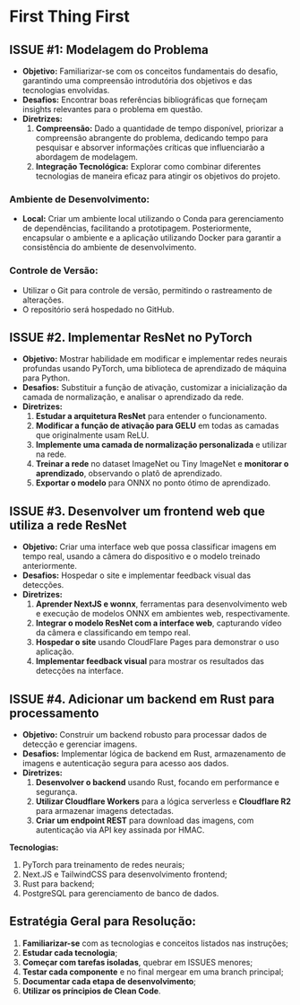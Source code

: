 # First Thing First

## ISSUE #1: Modelagem do Problema

- **Objetivo:** Familiarizar-se com os conceitos fundamentais do desafio, garantindo uma compreensão introdutória dos objetivos e das tecnologias envolvidas.
- **Desafios:** Encontrar boas referências bibliográficas que forneçam insights relevantes para o problema em questão.
- **Diretrizes:**
  1. **Compreensão:** Dado a quantidade de tempo disponível, priorizar a compreensão abrangente do problema, dedicando tempo para pesquisar e absorver informações críticas que influenciarão a abordagem de modelagem.
  2. **Integração Tecnológica:** Explorar como combinar diferentes tecnologias de maneira eficaz para atingir os objetivos do projeto.

### Ambiente de Desenvolvimento:

- **Local:** Criar um ambiente local utilizando o Conda para gerenciamento de dependências, facilitando a prototipagem. Posteriormente, encapsular o ambiente e a aplicação utilizando Docker para garantir a consistência do ambiente de desenvolvimento.

### Controle de Versão:

- Utilizar o Git para controle de versão, permitindo o rastreamento de alterações.
- O repositório será hospedado no GitHub.

## ISSUE #2. Implementar ResNet no PyTorch

- **Objetivo:** Mostrar habilidade em modificar e implementar redes neurais profundas usando PyTorch, uma biblioteca de aprendizado de máquina para Python.
- **Desafios:** Substituir a função de ativação, customizar a inicialização da camada de normalização, e analisar o aprendizado da rede.
- **Diretrizes:**
  1. **Estudar a arquitetura ResNet** para entender o funcionamento.
  2. **Modificar a função de ativação para GELU** em todas as camadas que originalmente usam ReLU.
  3. **Implemente uma camada de normalização personalizada** e utilizar na rede.
  4. **Treinar a rede** no dataset ImageNet ou Tiny ImageNet e **monitorar o aprendizado**, observando o platô de aprendizado.
  5. **Exportar o modelo** para ONNX no ponto ótimo de aprendizado.

## ISSUE #3. Desenvolver um frontend web que utiliza a rede ResNet

- **Objetivo:** Criar uma interface web que possa classificar imagens em tempo real, usando a câmera do dispositivo e o modelo treinado anteriormente.
- **Desafios:** Hospedar o site e implementar feedback visual das detecções.
- **Diretrizes:**
  1. **Aprender NextJS e wonnx**, ferramentas para desenvolvimento web e execução de modelos ONNX em ambientes web, respectivamente.
  2. **Integrar o modelo ResNet com a interface web**, capturando vídeo da câmera e classificando em tempo real.
  3. **Hospedar o site** usando CloudFlare Pages para demonstrar o uso aplicação.
  4. **Implementar feedback visual** para mostrar os resultados das detecções na interface.

## ISSUE #4. Adicionar um backend em Rust para processamento

- **Objetivo:** Construir um backend robusto para processar dados de detecção e gerenciar imagens.
- **Desafios:** Implementar lógica de backend em Rust, armazenamento de imagens e autenticação segura para acesso aos dados.
- **Diretrizes:**
  1. **Desenvolver o backend** usando Rust, focando em performance e segurança.
  2. **Utilizar Cloudflare Workers** para a lógica serverless e **Cloudflare R2** para armazenar imagens detectadas.
  3. **Criar um endpoint REST** para download das imagens, com autenticação via API key assinada por HMAC.

**Tecnologias:**

1. PyTorch para treinamento de redes neurais;
2. Next.JS e TailwindCSS para desenvolvimento frontend;
3. Rust para backend;
4. PostgreSQL para gerenciamento de banco de dados.

## Estratégia Geral para Resolução:

1. **Familiarizar-se** com as tecnologias e conceitos listados nas instruções;
2. **Estudar cada tecnologia**;
3. **Começar com tarefas isoladas**, quebrar em ISSUES menores;
4. **Testar cada componente** e no final mergear em uma branch principal;
5. **Documentar cada etapa de desenvolvimento**;
6. **Utilizar os príncipios de Clean Code**.
